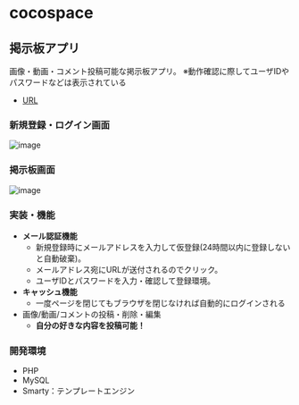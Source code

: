 # cocospace

## 掲示板アプリ
画像・動画・コメント投稿可能な掲示板アプリ。
※動作確認に際してユーザIDやパスワードなどは表示されている

* [URL](http://co-19-214.99sv-coco.com/kadai4_2/login-form.php)

### 新規登録・ログイン画面
![image](https://user-images.githubusercontent.com/50240567/129445349-c1dfdaca-1ff2-44c4-9ea4-4c5e280125a9.png)

### 掲示板画面
![image](https://user-images.githubusercontent.com/50240567/129445382-0821491d-fa6d-48f0-be7f-77d288a7c1a3.png)

### 実装・機能
* **メール認証機能**
  * 新規登録時にメールアドレスを入力して仮登録(24時間以内に登録しないと自動破棄)。
  * メールアドレス宛にURLが送付されるのでクリック。
  * ユーザIDとパスワードを入力・確認して登録環境。
* **キャッシュ機能**
  * 一度ページを閉じてもブラウザを閉じなければ自動的にログインされる
* 画像/動画/コメントの投稿・削除・編集
  * **自分の好きな内容を投稿可能！**

### 開発環境
* PHP
* MySQL
* Smarty：テンプレートエンジン
